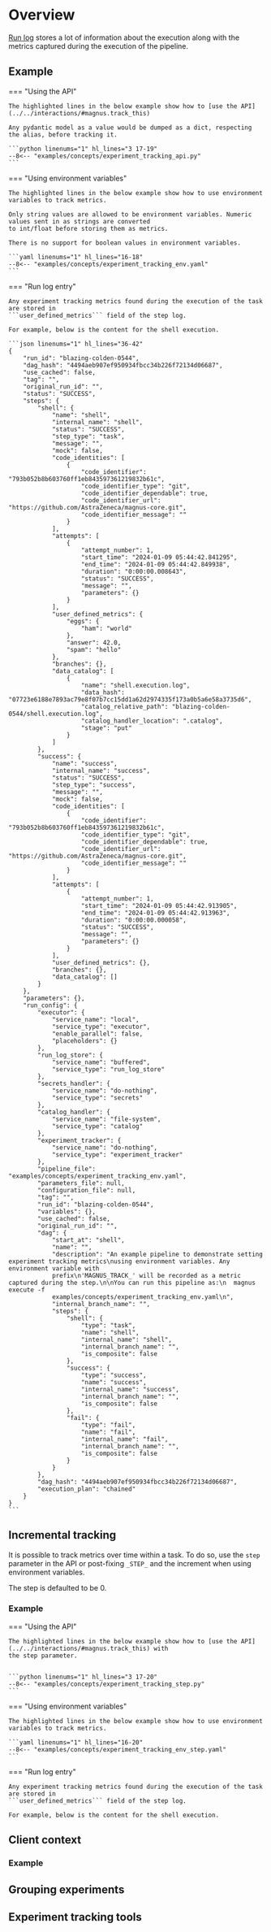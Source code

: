 # Overview

[Run log](../run-log) stores a lot of information about the execution along with the metrics captured
during the execution of the pipeline.


## Example


=== "Using the API"

    The highlighted lines in the below example show how to [use the API](../../interactions/#magnus.track_this)

    Any pydantic model as a value would be dumped as a dict, respecting the alias, before tracking it.

    ```python linenums="1" hl_lines="3 17-19"
    --8<-- "examples/concepts/experiment_tracking_api.py"
    ```


=== "Using environment variables"

    The highlighted lines in the below example show how to use environment variables to track metrics.

    Only string values are allowed to be environment variables. Numeric values sent in as strings are converted
    to int/float before storing them as metrics.

    There is no support for boolean values in environment variables.

    ```yaml linenums="1" hl_lines="16-18"
    --8<-- "examples/concepts/experiment_tracking_env.yaml"
    ```

=== "Run log entry"

    Any experiment tracking metrics found during the execution of the task are stored in
    ```user_defined_metrics``` field of the step log.

    For example, below is the content for the shell execution.

    ```json linenums="1" hl_lines="36-42"
    {
        "run_id": "blazing-colden-0544",
        "dag_hash": "4494aeb907ef950934fbcc34b226f72134d06687",
        "use_cached": false,
        "tag": "",
        "original_run_id": "",
        "status": "SUCCESS",
        "steps": {
            "shell": {
                "name": "shell",
                "internal_name": "shell",
                "status": "SUCCESS",
                "step_type": "task",
                "message": "",
                "mock": false,
                "code_identities": [
                    {
                        "code_identifier": "793b052b8b603760ff1eb843597361219832b61c",
                        "code_identifier_type": "git",
                        "code_identifier_dependable": true,
                        "code_identifier_url": "https://github.com/AstraZeneca/magnus-core.git",
                        "code_identifier_message": ""
                    }
                ],
                "attempts": [
                    {
                        "attempt_number": 1,
                        "start_time": "2024-01-09 05:44:42.841295",
                        "end_time": "2024-01-09 05:44:42.849938",
                        "duration": "0:00:00.008643",
                        "status": "SUCCESS",
                        "message": "",
                        "parameters": {}
                    }
                ],
                "user_defined_metrics": {
                    "eggs": {
                        "ham": "world"
                    },
                    "answer": 42.0,
                    "spam": "hello"
                },
                "branches": {},
                "data_catalog": [
                    {
                        "name": "shell.execution.log",
                        "data_hash": "07723e6188e7893ac79e8f07b7cc15dd1a62d2974335f173a0b5a6e58a3735d6",
                        "catalog_relative_path": "blazing-colden-0544/shell.execution.log",
                        "catalog_handler_location": ".catalog",
                        "stage": "put"
                    }
                ]
            },
            "success": {
                "name": "success",
                "internal_name": "success",
                "status": "SUCCESS",
                "step_type": "success",
                "message": "",
                "mock": false,
                "code_identities": [
                    {
                        "code_identifier": "793b052b8b603760ff1eb843597361219832b61c",
                        "code_identifier_type": "git",
                        "code_identifier_dependable": true,
                        "code_identifier_url": "https://github.com/AstraZeneca/magnus-core.git",
                        "code_identifier_message": ""
                    }
                ],
                "attempts": [
                    {
                        "attempt_number": 1,
                        "start_time": "2024-01-09 05:44:42.913905",
                        "end_time": "2024-01-09 05:44:42.913963",
                        "duration": "0:00:00.000058",
                        "status": "SUCCESS",
                        "message": "",
                        "parameters": {}
                    }
                ],
                "user_defined_metrics": {},
                "branches": {},
                "data_catalog": []
            }
        },
        "parameters": {},
        "run_config": {
            "executor": {
                "service_name": "local",
                "service_type": "executor",
                "enable_parallel": false,
                "placeholders": {}
            },
            "run_log_store": {
                "service_name": "buffered",
                "service_type": "run_log_store"
            },
            "secrets_handler": {
                "service_name": "do-nothing",
                "service_type": "secrets"
            },
            "catalog_handler": {
                "service_name": "file-system",
                "service_type": "catalog"
            },
            "experiment_tracker": {
                "service_name": "do-nothing",
                "service_type": "experiment_tracker"
            },
            "pipeline_file": "examples/concepts/experiment_tracking_env.yaml",
            "parameters_file": null,
            "configuration_file": null,
            "tag": "",
            "run_id": "blazing-colden-0544",
            "variables": {},
            "use_cached": false,
            "original_run_id": "",
            "dag": {
                "start_at": "shell",
                "name": "",
                "description": "An example pipeline to demonstrate setting experiment tracking metrics\nusing environment variables. Any environment variable with
                prefix\n'MAGNUS_TRACK_' will be recorded as a metric captured during the step.\n\nYou can run this pipeline as:\n  magnus execute -f
                examples/concepts/experiment_tracking_env.yaml\n",
                "internal_branch_name": "",
                "steps": {
                    "shell": {
                        "type": "task",
                        "name": "shell",
                        "internal_name": "shell",
                        "internal_branch_name": "",
                        "is_composite": false
                    },
                    "success": {
                        "type": "success",
                        "name": "success",
                        "internal_name": "success",
                        "internal_branch_name": "",
                        "is_composite": false
                    },
                    "fail": {
                        "type": "fail",
                        "name": "fail",
                        "internal_name": "fail",
                        "internal_branch_name": "",
                        "is_composite": false
                    }
                }
            },
            "dag_hash": "4494aeb907ef950934fbcc34b226f72134d06687",
            "execution_plan": "chained"
        }
    }
    ```


## Incremental tracking

It is possible to track metrics over time within a task. To do so, use the ```step``` parameter in the API
or post-fixing ```_STEP_``` and the increment when using environment variables.

The step is defaulted to be 0.

### Example

=== "Using the API"

    The highlighted lines in the below example show how to [use the API](../../interactions/#magnus.track_this) with
    the step parameter.


    ```python linenums="1" hl_lines="3 17-20"
    --8<-- "examples/concepts/experiment_tracking_step.py"
    ```

=== "Using environment variables"

    The highlighted lines in the below example show how to use environment variables to track metrics.

    ```yaml linenums="1" hl_lines="16-20"
    --8<-- "examples/concepts/experiment_tracking_env_step.yaml"
    ```

=== "Run log entry"

    Any experiment tracking metrics found during the execution of the task are stored in
    ```user_defined_metrics``` field of the step log.

    For example, below is the content for the shell execution.


## Client context


### Example


## Grouping experiments

## Experiment tracking tools
